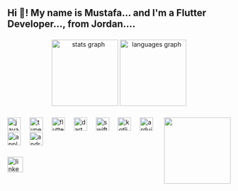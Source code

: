<h2 align="left">Hi 👋! My name is Mustafa... and I'm a Flutter Developer...,
    from Jordan....</h2>

###

<div align="center">
    <img
        src="https://github-readme-stats.vercel.app/api?username=mustafa-707&hide_title=false&hide_rank=false&show_icons=true&include_all_commits=true&count_private=true&disable_animations=false&theme=dracula&locale=en&hide_border=false"
        height="150" alt="stats graph" />
    <img
        src="https://github-readme-stats.vercel.app/api/top-langs?username=mustafa-707&locale=en&hide_title=false&layout=compact&card_width=320&langs_count=5&theme=dracula&hide_border=false"
        height="150" alt="languages graph" />
</div>

###

<img align="right" height="150"
    src="https://media.giphy.com/media/bGgsc5mWoryfgKBx1u/giphy.gif" />

###

<div align="left">
    <img
        src="https://cdn.jsdelivr.net/gh/devicons/devicon/icons/javascript/javascript-original.svg"
        height="30" alt="javascript logo" />
    <img width="12" />
    <img
        src="https://cdn.jsdelivr.net/gh/devicons/devicon/icons/typescript/typescript-original.svg"
        height="30" alt="typescript logo" />
    <img width="12" />
    <img
        src="https://cdn.jsdelivr.net/gh/devicons/devicon/icons/flutter/flutter-original.svg"
        height="30" alt="flutter logo" />
    <img width="12" />
    <img
        src="https://cdn.jsdelivr.net/gh/devicons/devicon/icons/dart/dart-original.svg"
        height="30" alt="dart logo" />
    <img width="12" />
    <img
        src="https://cdn.jsdelivr.net/gh/devicons/devicon/icons/swift/swift-original.svg"
        height="30" alt="swift logo" />
    <img width="12" />
    <img
        src="https://cdn.jsdelivr.net/gh/devicons/devicon/icons/kotlin/kotlin-original.svg"
        height="30" alt="kotlin logo" />
    <img width="12" />
    <img
        src="https://cdn.jsdelivr.net/gh/devicons/devicon/icons/arduino/arduino-original.svg"
        height="30" alt="arduino logo" />
    <img width="12" />
    <img
        src="https://cdn.jsdelivr.net/gh/devicons/devicon/icons/apple/apple-original.svg"
        height="30" alt="apple logo" />
    <img width="12" />
    <img
        src="https://cdn.jsdelivr.net/gh/devicons/devicon/icons/android/android-original.svg"
        height="30" alt="android logo" />
</div>

###

<a href="https://www.linkedin.com/in/is10vmust" align="left">
    <img
        src="https://img.shields.io/static/v1?message=LinkedIn&logo=linkedin&label=&color=0077B5&logoColor=white&labelColor=&style=for-the-badge"
        height="35" alt="linkedin logo" />
</a>
